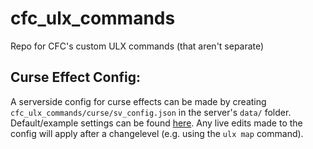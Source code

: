 # cfc_ulx_commands
Repo for CFC's custom ULX commands (that aren't separate)


## Curse Effect Config:
A serverside config for curse effects can be made by creating `cfc_ulx_commands/curse/sv_config.json` in the server's `data/` folder.
Default/example settings can be found [here](/lua/cfc_ulx_commands/curse/sv_config_default.json).
Any live edits made to the config will apply after a changelevel (e.g. using the `ulx map` command).
